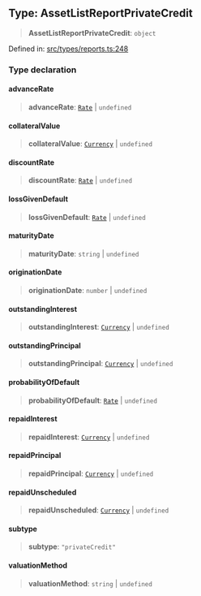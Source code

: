 
## Type: AssetListReportPrivateCredit

> **AssetListReportPrivateCredit**: `object`

Defined in: [src/types/reports.ts:248](https://github.com/centrifuge/sdk/blob/e8e313ed95c35b522a7e87515220a81ae2649430/src/types/reports.ts#L248)

### Type declaration

#### advanceRate

> **advanceRate**: [`Rate`](#class-rate) \| `undefined`

#### collateralValue

> **collateralValue**: [`Currency`](#class-currency) \| `undefined`

#### discountRate

> **discountRate**: [`Rate`](#class-rate) \| `undefined`

#### lossGivenDefault

> **lossGivenDefault**: [`Rate`](#class-rate) \| `undefined`

#### maturityDate

> **maturityDate**: `string` \| `undefined`

#### originationDate

> **originationDate**: `number` \| `undefined`

#### outstandingInterest

> **outstandingInterest**: [`Currency`](#class-currency) \| `undefined`

#### outstandingPrincipal

> **outstandingPrincipal**: [`Currency`](#class-currency) \| `undefined`

#### probabilityOfDefault

> **probabilityOfDefault**: [`Rate`](#class-rate) \| `undefined`

#### repaidInterest

> **repaidInterest**: [`Currency`](#class-currency) \| `undefined`

#### repaidPrincipal

> **repaidPrincipal**: [`Currency`](#class-currency) \| `undefined`

#### repaidUnscheduled

> **repaidUnscheduled**: [`Currency`](#class-currency) \| `undefined`

#### subtype

> **subtype**: `"privateCredit"`

#### valuationMethod

> **valuationMethod**: `string` \| `undefined`
